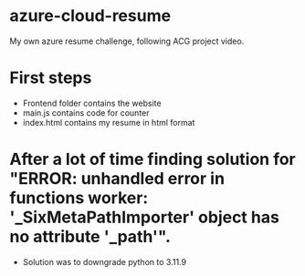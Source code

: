 # azure-cloud-resume
My own azure resume challenge, following ACG project video.

# First steps
- Frontend folder contains the website
- main.js contains code for counter
- index.html contains my resume in html format

# After a lot of time finding solution for "ERROR: unhandled error in functions worker: '_SixMetaPathImporter' object has no attribute '_path'". 
- Solution was to downgrade python to 3.11.9 




